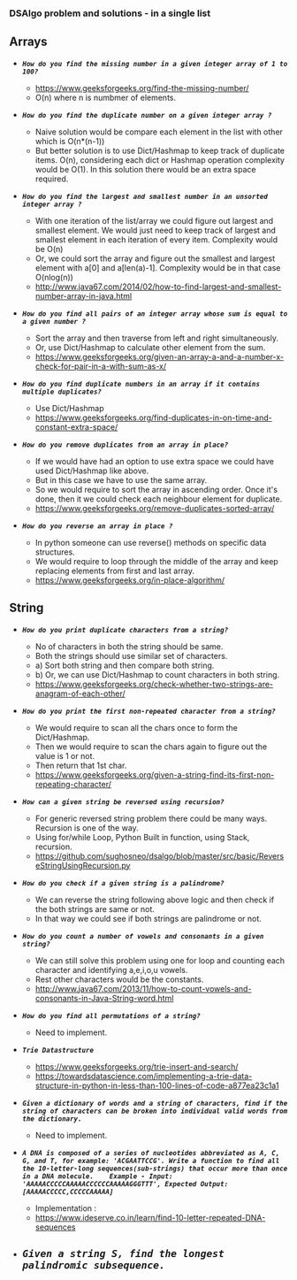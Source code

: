 ### DSAlgo problem and solutions - in a single list

Arrays
--------------------------------------------

- ***`How do you find the missing number in a given integer array of 1 to 100?`*** 
    - https://www.geeksforgeeks.org/find-the-missing-number/
    - O(n) where n is numbmer of elements.

    
- ***`How do you find the duplicate number on a given integer array ?`***
    - Naive solution would be compare each element in the list with other which is O(n*(n-1))
    - But better solution is to use Dict/Hashmap to keep track of duplicate items. O(n), considering
        each dict or Hashmap operation complexity would be O(1). In this solution there would be an extra space required.
        

- ***`How do you find the largest and smallest number in an unsorted integer array ?`***
    - With one iteration of the list/array we could figure out largest and smallest element. We would just need to keep track of
        largest and smallest element in each iteration of every item. Complexity would be O(n)     
    - Or, we could sort the array and figure out the smallest and largest element with a[0] and a[len(a)-1]. Complexity would be in that case O(nlog(n))
    - http://www.java67.com/2014/02/how-to-find-largest-and-smallest-number-array-in-java.html
    

- ***`How do you find all pairs of an integer array whose sum is equal to a given number ?`***
    - Sort the array and then traverse from left and right simultaneously.
    - Or, use Dict/Hashmap to calculate other element from the sum.
    - https://www.geeksforgeeks.org/given-an-array-a-and-a-number-x-check-for-pair-in-a-with-sum-as-x/
    

- ***`How do you find duplicate numbers in an array if it contains multiple duplicates?`***
    - Use Dict/Hashmap 
    - https://www.geeksforgeeks.org/find-duplicates-in-on-time-and-constant-extra-space/            


- ***`How do you remove duplicates from an array in place?`***
    - If we would have had an option to use extra space we could have used Dict/Hashmap like above.
    - But in this case we have to use the same array.
    - So we would require to sort the array in ascending order. Once it's done, then it we could check each neighbour element for duplicate.
    - https://www.geeksforgeeks.org/remove-duplicates-sorted-array/
     
     
- ***`How do you reverse an array in place ?`*** 
    - In python someone can use reverse() methods on specific data structures.
    - We would require to loop through the middle of the array and keep replacing elements from first and last array.
    - https://www.geeksforgeeks.org/in-place-algorithm/
    


String
---------------------------------------------------------------------

- ***`How do you print duplicate characters from a string?`***
    - No of characters in both the string should be same.
    - Both the strings should use similar set of characters.
    - a) Sort both string and then compare both string.
    - b) Or, we can use Dict/Hashmap to count characters in both string.  
    - https://www.geeksforgeeks.org/check-whether-two-strings-are-anagram-of-each-other/
    

- ***`How do you print the first non-repeated character from a string?`***
    - We would require to scan all the chars once to form the Dict/Hashmap.
    - Then we would require to scan the chars again to figure out the value is 1 or not.
    - Then return that 1st char. 
    - https://www.geeksforgeeks.org/given-a-string-find-its-first-non-repeating-character/
    
    
- ***`How can a given string be reversed using recursion?`***
    - For generic reversed string problem there could be many ways. Recursion is one of the way.
    - Using for/while Loop, Python Built in function, using Stack, recursion.  
    - https://github.com/sughosneo/dsalgo/blob/master/src/basic/ReverseStringUsingRecursion.py  
    

- ***`How do you check if a given string is a palindrome?`***
    - We can reverse the string following above logic and then check if the both strings are same or not.
    - In that way we could see if both strings are palindrome or not.
    
    
- ***`How do you count a number of vowels and consonants in a given string?`***
    - We can still solve this problem using one for loop and counting each character and identifying a,e,i,o,u vowels.
    - Rest other characters would be the constants.
    - http://www.java67.com/2013/11/how-to-count-vowels-and-consonants-in-Java-String-word.html
    

- ***`How do you find all permutations of a string?`***
    - Need to implement.
    
- ***`Trie Datastructure`***
    - https://www.geeksforgeeks.org/trie-insert-and-search/
    - https://towardsdatascience.com/implementing-a-trie-data-structure-in-python-in-less-than-100-lines-of-code-a877ea23c1a1
    
    
- ***`Given a dictionary of words and a string of characters, find if the string of characters can be broken into individual valid words from the dictionary.`***
    - Need to implement. 
    
- ***`A DNA is composed of a series of nucleotides abbreviated as A, C, G, and T, for example: 'ACGAATTCCG'.
Write a function to find all the 10-letter-long sequences(sub-strings) that occur more than once in a DNA molecule.   
Example - Input: 'AAAAACCCCCAAAAACCCCCCAAAAAGGGTTT', Expected Output: [AAAAACCCCC,CCCCCAAAAA]`***
    - Implementation : 
    - https://www.ideserve.co.in/learn/find-10-letter-repeated-DNA-sequences

- ***`Given a string S, find the longest palindromic subsequence.`***
    - 